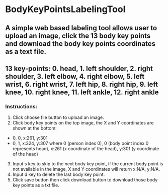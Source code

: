 # BodyKeyPointsLabelingTool
## A simple web based labeling tool allows user to upload an image, click the 13 body key points and download the body key points coordinates as a text file.
## 13 key-points: 0. head, 1. left shoulder, 2. right shoulder, 3. left elbow, 4. right elbow, 5. left wrist, 6. right wrist, 7. left hip, 8. right hip, 9. left knee, 10. right knee, 11. left ankle, 12. right ankle

### Instructions:
1. Click choose file button to upload an image.
2. Click body key points on the top image, the X and Y coordinates are shown at the bottom:
  *  0, 0, x:261, y:301
  *  0, 1, x:324, y:307
  where 0 (person index 0), 0 (body point index 0 represents head), x:261 (x coordinate of the head), y:301 (y coordinate of the head)
3. Input s key to skip to the next body key point, if the current body point is not available in the image, X and Y coordinates will return x:N/A, y:N/A.
4. Input d key to delete the last body key point.
5. Click save button then click download button to download those body key points as a txt file.
